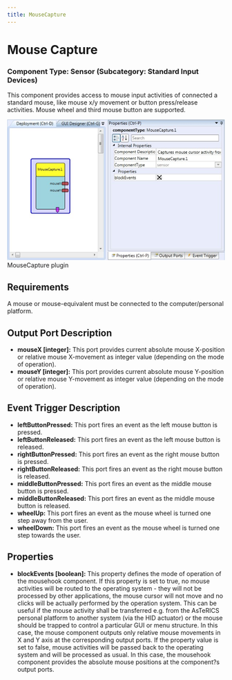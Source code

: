 ```yaml
---
title: MouseCapture
---
```


# Mouse Capture

### Component Type: Sensor (Subcategory: Standard Input Devices)

This component provides access to mouse input activities of connected a standard mouse, like mouse x/y movement or button press/release activities. Mouse wheel and third mouse button are supported.

![Screenshot: MouseCapture plugin](./img/MouseCapture.jpg "Screenshot: MouseCapture plugin")  
MouseCapture plugin

## Requirements

A mouse or mouse-equivalent must be connected to the computer/personal platform.

## Output Port Description

- **mouseX \[integer\]:** This port provides current absolute mouse X-position or relative mouse X-movement as integer value (depending on the mode of operation).
- **mouseY \[integer\]:** This port provides current absolute mouse Y-position or relative mouse Y-movement as integer value (depending on the mode of operation).

## Event Trigger Description

- **leftButtonPressed:** This port fires an event as the left mouse button is pressed.
- **leftButtonReleased:** This port fires an event as the left mouse button is released.
- **rightButtonPressed:** This port fires an event as the right mouse button is pressed.
- **rightButtonReleased:** This port fires an event as the right mouse button is released.
- **middleButtonPressed:** This port fires an event as the middle mouse button is pressed.
- **middleButtonReleased:** This port fires an event as the middle mouse button is released.
- **wheelUp:** This port fires an event as the mouse wheel is turned one step away from the user.
- **wheelDown:** This port fires an event as the mouse wheel is turned one step towards the user.

## Properties

- **blockEvents \[boolean\]:** This property defines the mode of operation of the mousehook component. If this property is set to true, no mouse activities will be routed to the operating system - they will not be processed by other applications, the mouse cursor will not move and no clicks will be actually performed by the operation system. This can be useful if the mouse activity shall be transferred e.g. from the AsTeRICS personal platform to another system (via the HID actuator) or the mouse should be trapped to control a particular GUI or menu structure. In this case, the mouse component outputs only relative mouse movements in X and Y axis at the corresponding output ports. If the property value is set to false, mouse activities will be passed back to the operating system and will be processed as usual. In this case, the mousehook component provides the absolute mouse positions at the component?s output ports.
